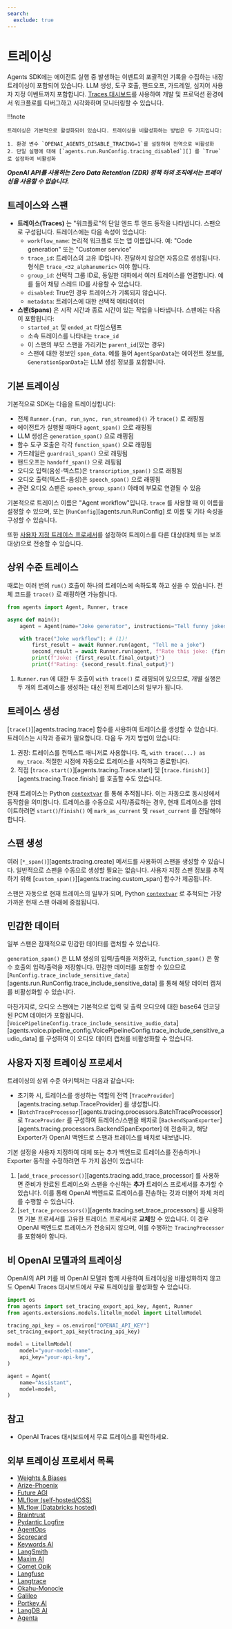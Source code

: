 ```yaml
---
search:
  exclude: true
---
```

# 트레이싱

Agents SDK에는 에이전트 실행 중 발생하는 이벤트의 포괄적인 기록을 수집하는 내장 트레이싱이 포함되어 있습니다. LLM 생성, 도구 호출, 핸드오프, 가드레일, 심지어 사용자 지정 이벤트까지 포함합니다. [Traces 대시보드](https://platform.openai.com/traces)를 사용하여 개발 및 프로덕션 환경에서 워크플로를 디버그하고 시각화하며 모니터링할 수 있습니다.

!!!note

    트레이싱은 기본적으로 활성화되어 있습니다. 트레이싱을 비활성화하는 방법은 두 가지입니다:

    1. 환경 변수 `OPENAI_AGENTS_DISABLE_TRACING=1`를 설정하여 전역으로 비활성화
    2. 단일 실행에 대해 [`agents.run.RunConfig.tracing_disabled`][] 를 `True`로 설정하여 비활성화

***OpenAI API를 사용하는 Zero Data Retention (ZDR) 정책 하의 조직에서는 트레이싱을 사용할 수 없습니다.***

## 트레이스와 스팬

-   **트레이스(Traces)** 는 "워크플로"의 단일 엔드 투 엔드 동작을 나타냅니다. 스팬으로 구성됩니다. 트레이스에는 다음 속성이 있습니다:
    -   `workflow_name`: 논리적 워크플로 또는 앱 이름입니다. 예: "Code generation" 또는 "Customer service"
    -   `trace_id`: 트레이스의 고유 ID입니다. 전달하지 않으면 자동으로 생성됩니다. 형식은 `trace_<32_alphanumeric>` 여야 합니다.
    -   `group_id`: 선택적 그룹 ID로, 동일한 대화에서 여러 트레이스를 연결합니다. 예를 들어 채팅 스레드 ID를 사용할 수 있습니다.
    -   `disabled`: True인 경우 트레이스가 기록되지 않습니다.
    -   `metadata`: 트레이스에 대한 선택적 메타데이터
-   **스팬(Spans)** 은 시작 시간과 종료 시간이 있는 작업을 나타냅니다. 스팬에는 다음이 포함됩니다:
    -   `started_at` 및 `ended_at` 타임스탬프
    -   소속 트레이스를 나타내는 `trace_id`
    -   이 스팬의 부모 스팬을 가리키는 `parent_id`(있는 경우)
    -   스팬에 대한 정보인 `span_data`. 예를 들어 `AgentSpanData`는 에이전트 정보를, `GenerationSpanData`는 LLM 생성 정보를 포함합니다.

## 기본 트레이싱

기본적으로 SDK는 다음을 트레이싱합니다:

-   전체 `Runner.{run, run_sync, run_streamed}()` 가 `trace()` 로 래핑됨
-   에이전트가 실행될 때마다 `agent_span()` 으로 래핑됨
-   LLM 생성은 `generation_span()` 으로 래핑됨
-   함수 도구 호출은 각각 `function_span()` 으로 래핑됨
-   가드레일은 `guardrail_span()` 으로 래핑됨
-   핸드오프는 `handoff_span()` 으로 래핑됨
-   오디오 입력(음성-텍스트)은 `transcription_span()` 으로 래핑됨
-   오디오 출력(텍스트-음성)은 `speech_span()` 으로 래핑됨
-   관련 오디오 스팬은 `speech_group_span()` 아래에 부모로 연결될 수 있음

기본적으로 트레이스 이름은 "Agent workflow"입니다. `trace` 를 사용할 때 이 이름을 설정할 수 있으며, 또는 [`RunConfig`][agents.run.RunConfig] 로 이름 및 기타 속성을 구성할 수 있습니다.

또한 [사용자 지정 트레이스 프로세서](#custom-tracing-processors)를 설정하여 트레이스를 다른 대상(대체 또는 보조 대상)으로 전송할 수 있습니다.

## 상위 수준 트레이스

때로는 여러 번의 `run()` 호출이 하나의 트레이스에 속하도록 하고 싶을 수 있습니다. 전체 코드를 `trace()` 로 래핑하면 가능합니다.

```python
from agents import Agent, Runner, trace

async def main():
    agent = Agent(name="Joke generator", instructions="Tell funny jokes.")

    with trace("Joke workflow"): # (1)!
        first_result = await Runner.run(agent, "Tell me a joke")
        second_result = await Runner.run(agent, f"Rate this joke: {first_result.final_output}")
        print(f"Joke: {first_result.final_output}")
        print(f"Rating: {second_result.final_output}")
```

1. `Runner.run` 에 대한 두 호출이 `with trace()` 로 래핑되어 있으므로, 개별 실행은 두 개의 트레이스를 생성하는 대신 전체 트레이스의 일부가 됩니다.

## 트레이스 생성

[`trace()`][agents.tracing.trace] 함수를 사용하여 트레이스를 생성할 수 있습니다. 트레이스는 시작과 종료가 필요합니다. 다음 두 가지 방법이 있습니다:

1. 권장: 트레이스를 컨텍스트 매니저로 사용합니다. 즉, `with trace(...) as my_trace`. 적절한 시점에 자동으로 트레이스를 시작하고 종료합니다.
2. 직접 [`trace.start()`][agents.tracing.Trace.start] 및 [`trace.finish()`][agents.tracing.Trace.finish] 를 호출할 수도 있습니다.

현재 트레이스는 Python [`contextvar`](https://docs.python.org/3/library/contextvars.html) 를 통해 추적됩니다. 이는 자동으로 동시성에서 동작함을 의미합니다. 트레이스를 수동으로 시작/종료하는 경우, 현재 트레이스를 업데이트하려면 `start()`/`finish()` 에 `mark_as_current` 및 `reset_current` 를 전달해야 합니다.

## 스팬 생성

여러 [`*_span()`][agents.tracing.create] 메서드를 사용하여 스팬을 생성할 수 있습니다. 일반적으로 스팬을 수동으로 생성할 필요는 없습니다. 사용자 지정 스팬 정보를 추적하기 위해 [`custom_span()`][agents.tracing.custom_span] 함수가 제공됩니다.

스팬은 자동으로 현재 트레이스의 일부가 되며, Python [`contextvar`](https://docs.python.org/3/library/contextvars.html) 로 추적되는 가장 가까운 현재 스팬 아래에 중첩됩니다.

## 민감한 데이터

일부 스팬은 잠재적으로 민감한 데이터를 캡처할 수 있습니다.

`generation_span()` 은 LLM 생성의 입력/출력을 저장하고, `function_span()` 은 함수 호출의 입력/출력을 저장합니다. 민감한 데이터를 포함할 수 있으므로 [`RunConfig.trace_include_sensitive_data`][agents.run.RunConfig.trace_include_sensitive_data] 를 통해 해당 데이터 캡처를 비활성화할 수 있습니다.

마찬가지로, 오디오 스팬에는 기본적으로 입력 및 출력 오디오에 대한 base64 인코딩된 PCM 데이터가 포함됩니다. [`VoicePipelineConfig.trace_include_sensitive_audio_data`][agents.voice.pipeline_config.VoicePipelineConfig.trace_include_sensitive_audio_data] 를 구성하여 이 오디오 데이터 캡처를 비활성화할 수 있습니다.

## 사용자 지정 트레이싱 프로세서

트레이싱의 상위 수준 아키텍처는 다음과 같습니다:

-   초기화 시, 트레이스를 생성하는 역할의 전역 [`TraceProvider`][agents.tracing.setup.TraceProvider] 를 생성합니다.
-   [`BatchTraceProcessor`][agents.tracing.processors.BatchTraceProcessor] 로 `TraceProvider` 를 구성하여 트레이스/스팬을 배치로 [`BackendSpanExporter`][agents.tracing.processors.BackendSpanExporter] 에 전송하고, 해당 Exporter가 OpenAI 백엔드로 스팬과 트레이스를 배치로 내보냅니다.

기본 설정을 사용자 지정하여 대체 또는 추가 백엔드로 트레이스를 전송하거나 Exporter 동작을 수정하려면 두 가지 옵션이 있습니다:

1. [`add_trace_processor()`][agents.tracing.add_trace_processor] 를 사용하면 준비가 완료된 트레이스와 스팬을 수신하는 **추가** 트레이스 프로세서를 추가할 수 있습니다. 이를 통해 OpenAI 백엔드로 트레이스를 전송하는 것과 더불어 자체 처리를 수행할 수 있습니다.
2. [`set_trace_processors()`][agents.tracing.set_trace_processors] 를 사용하면 기본 프로세서를 고유한 트레이스 프로세서로 **교체**할 수 있습니다. 이 경우 OpenAI 백엔드로 트레이스가 전송되지 않으며, 이를 수행하는 `TracingProcessor` 를 포함해야 합니다.

## 비 OpenAI 모델과의 트레이싱

OpenAI의 API 키를 비 OpenAI 모델과 함께 사용하여 트레이싱을 비활성화하지 않고도 OpenAI Traces 대시보드에서 무료 트레이싱을 활성화할 수 있습니다.

```python
import os
from agents import set_tracing_export_api_key, Agent, Runner
from agents.extensions.models.litellm_model import LitellmModel

tracing_api_key = os.environ["OPENAI_API_KEY"]
set_tracing_export_api_key(tracing_api_key)

model = LitellmModel(
    model="your-model-name",
    api_key="your-api-key",
)

agent = Agent(
    name="Assistant",
    model=model,
)
```

## 참고
- OpenAI Traces 대시보드에서 무료 트레이스를 확인하세요.

## 외부 트레이싱 프로세서 목록

-   [Weights & Biases](https://weave-docs.wandb.ai/guides/integrations/openai_agents)
-   [Arize-Phoenix](https://docs.arize.com/phoenix/tracing/integrations-tracing/openai-agents-sdk)
-   [Future AGI](https://docs.futureagi.com/future-agi/products/observability/auto-instrumentation/openai_agents)
-   [MLflow (self-hosted/OSS)](https://mlflow.org/docs/latest/tracing/integrations/openai-agent)
-   [MLflow (Databricks hosted)](https://docs.databricks.com/aws/en/mlflow/mlflow-tracing#-automatic-tracing)
-   [Braintrust](https://braintrust.dev/docs/guides/traces/integrations#openai-agents-sdk)
-   [Pydantic Logfire](https://logfire.pydantic.dev/docs/integrations/llms/openai/#openai-agents)
-   [AgentOps](https://docs.agentops.ai/v1/integrations/agentssdk)
-   [Scorecard](https://docs.scorecard.io/docs/documentation/features/tracing#openai-agents-sdk-integration)
-   [Keywords AI](https://docs.keywordsai.co/integration/development-frameworks/openai-agent)
-   [LangSmith](https://docs.smith.langchain.com/observability/how_to_guides/trace_with_openai_agents_sdk)
-   [Maxim AI](https://www.getmaxim.ai/docs/observe/integrations/openai-agents-sdk)
-   [Comet Opik](https://www.comet.com/docs/opik/tracing/integrations/openai_agents)
-   [Langfuse](https://langfuse.com/docs/integrations/openaiagentssdk/openai-agents)
-   [Langtrace](https://docs.langtrace.ai/supported-integrations/llm-frameworks/openai-agents-sdk)
-   [Okahu-Monocle](https://github.com/monocle2ai/monocle)
-   [Galileo](https://v2docs.galileo.ai/integrations/openai-agent-integration#openai-agent-integration)
-   [Portkey AI](https://portkey.ai/docs/integrations/agents/openai-agents)
-   [LangDB AI](https://docs.langdb.ai/getting-started/working-with-agent-frameworks/working-with-openai-agents-sdk)
-   [Agenta](https://docs.agenta.ai/observability/integrations/openai-agents)